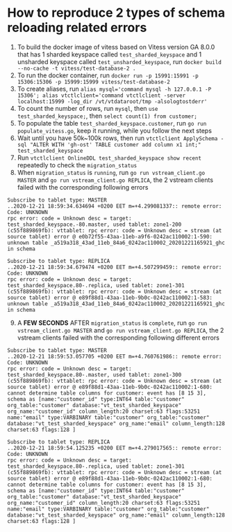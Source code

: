 # How to reproduce 2 types of schema reloading related errors

1. To build the docker image of vitess based on Vitess version GA 8.0.0 that has 1 sharded keyspace called `test_sharded_keyspace` and 1 unsharded keyspace called `test_unsharded_keyspace`, run `docker build --no-cache -t vitess/test-database-2 .`
2. To run the docker container, run `docker run -p 15991:15991 -p 15306:15306 -p 15999:15999 vitess/test-database-2`
3. To create aliases, run `alias mysql='command mysql -h 127.0.0.1 -P 15306'; alias vtctlclient='command vtctlclient -server localhost:15999 -log_dir /vt/vtdataroot/tmp -alsologtostderr'`
4. To count the number of rows, run `mysql`, then `use test_sharded_keyspace;`, then `select count(1) from customer;`
5. To populate the table `test_sharded_keyspace.customer`, run `go run populate_vitess.go`, keep it running, while you follow the next steps
6. Wait until you have 50k~100k rows, then run `vtctlclient ApplySchema -sql "ALTER WITH 'gh-ost' TABLE customer add column x1 int;" test_sharded_keyspace`
7. Run `vtctlclient OnlineDDL test_sharded_keyspace show recent` repeatedly to check the `migration_status`
8. When `migration_status` is `running`, run `go run vstream_client.go MASTER` and `go run vstream_client.go REPLICA`, the 2 vstream clients failed with the corresponding following errors
```
Subscribe to tablet type: MASTER
..2020-12-21 18:59:34.634694 +0200 EET m=+4.299081337:: remote error: Code: UNKNOWN
rpc error: code = Unknown desc = target: test_sharded_keyspace.-80.master, used tablet: zone1-200 (c55f889869fb): vttablet: rpc error: code = Unknown desc = stream (at source tablet) error @ e0b72f55-43aa-11eb-a9f6-0242ac110002:1-590: unknown table _a519a318_43ad_11eb_84a6_0242ac110002_20201221165921_ghc in schema
```

```
Subscribe to tablet type: REPLICA
..2020-12-21 18:59:34.679474 +0200 EET m=+4.507299459:: remote error: Code: UNKNOWN
rpc error: code = Unknown desc = target: test_sharded_keyspace.80-.replica, used tablet: zone1-301 (c55f889869fb): vttablet: rpc error: code = Unknown desc = stream (at source tablet) error @ e89f88d1-43aa-11eb-9b0c-0242ac110002:1-583: unknown table _a519a318_43ad_11eb_84a6_0242ac110002_20201221165921_ghc in schema
```
9. A **FEW SECONDS** AFTER `migration_status` is `complete`, run `go run vstream_client.go MASTER` and `go run vstream_client.go REPLICA`, the 2 vstream clients failed with the corresponding following different errors
```
Subscribe to tablet type: MASTER
..2020-12-21 18:59:53.057705 +0200 EET m=+4.760761986:: remote error: Code: UNKNOWN
rpc error: code = Unknown desc = target: test_sharded_keyspace.80-.master, used tablet: zone1-300 (c55f889869fb): vttablet: rpc error: code = Unknown desc = stream (at source tablet) error @ e89f88d1-43aa-11eb-9b0c-0242ac110002:1-680: cannot determine table columns for customer: event has [8 15 3], schema as [name:"customer_id" type:INT64 table:"customer" org_table:"customer" database:"vt_test_sharded_keyspace" org_name:"customer_id" column_length:20 charset:63 flags:53251  name:"email" type:VARBINARY table:"customer" org_table:"customer" database:"vt_test_sharded_keyspace" org_name:"email" column_length:128 charset:63 flags:128 ]
```

```
Subscribe to tablet type: REPLICA
..2020-12-21 18:59:54.125235 +0200 EET m=+4.279017565:: remote error: Code: UNKNOWN
rpc error: code = Unknown desc = target: test_sharded_keyspace.80-.replica, used tablet: zone1-301 (c55f889869fb): vttablet: rpc error: code = Unknown desc = stream (at source tablet) error @ e89f88d1-43aa-11eb-9b0c-0242ac110002:1-680: cannot determine table columns for customer: event has [8 15 3], schema as [name:"customer_id" type:INT64 table:"customer" org_table:"customer" database:"vt_test_sharded_keyspace" org_name:"customer_id" column_length:20 charset:63 flags:53251  name:"email" type:VARBINARY table:"customer" org_table:"customer" database:"vt_test_sharded_keyspace" org_name:"email" column_length:128 charset:63 flags:128 ]
```